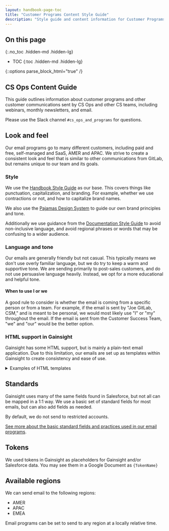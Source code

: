 ```yaml
---
layout: handbook-page-toc
title: "Customer Programs Content Style Guide"
description: "Style guide and content information for Customer Programs."
---
```

<link rel="stylesheet" type="text/css" href="/stylesheets/biztech.css" />

## On this page

{:.no_toc .hidden-md .hidden-lg}

- TOC
{:toc .hidden-md .hidden-lg}

{::options parse_block_html="true" /}

## CS Ops Content Guide

This guide outlines information about customer programs and other customer communications sent by CS Ops and other CS teams, including webinars, monthly newsletters, and email.

Please use the Slack channel `#cs_ops_and_programs` for questions.

## Look and feel

Our email programs go to many different customers, including paid and free, self-managed and SaaS, AMER and APAC. We strive to create a consistent look and feel that is similar to other communications from GitLab, but remains unique to our team and its goals.

### Style

We use the [Handbook Style Guide](https://about.gitlab.com/handbook/style-guide/) as our base. This covers things like punctuation, capitalization, and branding. For example, whether we use contractions or not, and how to capitalize brand names.

We also use the [Pajamas Design System](https://design.gitlab.com/brand/overview) to guide our own brand principles and tone.

Additionally we use guidance from the [Documentation Style Guide](https://docs.gitlab.com/ee/development/documentation/styleguide/) to avoid non-inclusive language, and avoid regional phrases or words that may be confusing to a wider audience.

### Language and tone

Our emails are generally friendly but not casual. This typically means we don't use overly familiar language, but we do try to keep a warm and supportive tone. We are sending primarily to post-sales customers, and do not use persuasive language heavily. Instead, we opt for a more educational and helpful tone.

#### When to use I or we

A good rule to consider is whether the email is coming from a specific person or from a team. For example, if the email is sent by "Joe GitLab, CSM," and is meant to be personal, we would most likely use "I" or "my" throughout the email. If the email is sent from the Customer Success Team, "we" and "our" would be the better option.

### HTML support in Gainsight

Gainsight has some HTML support, but is mainly a plain-text email application. Due to this limitation, our emails are set up as templates within Gainsight to create consistency and ease of use.

<details>
<summary markdown='span'>Examples of HTML templates</summary>

#### Monthly newsletter

{image here}

#### Onboarding email program

{image here}

#### Call-to-action email

{image here}

</details>

## Standards

Gainsight uses many of the same fields found in Salesforce, but not all can be mapped in a 1:1 way. We use a basic set of standard fields for most emails, but can also add fields as needed.

By default, we do not send to restricted accounts.

[See more about the basic standard fields and practices used in our email programs](linktothiseventually).

## Tokens

We used tokens in Gainsight as placeholders for Gainsight and/or Salesforce data. You may see them in a Google Document as `{TokenName}`

## Available regions

We can send email to the following regions:

- AMER
- APAC
- EMEA

Email programs can be set to send to any region at a locally relative time.


